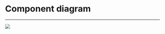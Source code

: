 # Component diagram
---
![](https://github.com/b00m-b00m/CoinMarketApp-TRTPO/blob/master/Documents/component/dg_3.PNG)
